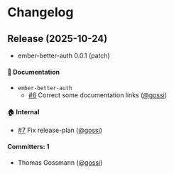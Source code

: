 # Changelog

## Release (2025-10-24)

* ember-better-auth 0.0.1 (patch)

#### :memo: Documentation
* `ember-better-auth`
  * [#6](https://github.com/ember-integrations/ember-better-auth/pull/6) Correct some documentation links ([@gossi](https://github.com/gossi))

#### :house: Internal
* [#7](https://github.com/ember-integrations/ember-better-auth/pull/7) Fix release-plan ([@gossi](https://github.com/gossi))

#### Committers: 1
- Thomas Gossmann ([@gossi](https://github.com/gossi))
